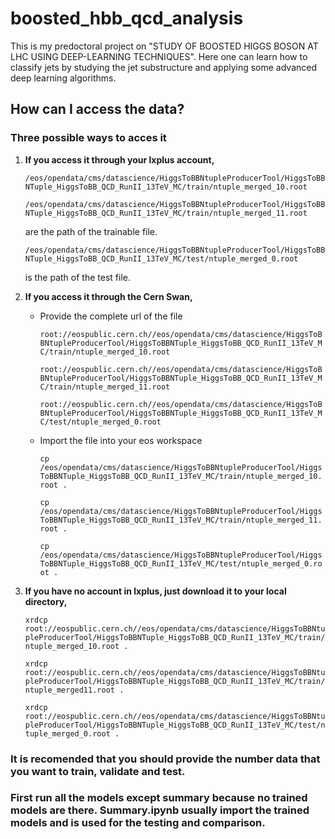 # boosted_hbb_qcd_analysis
This is my predoctoral project on "STUDY OF BOOSTED HIGGS BOSON AT LHC USING DEEP-LEARNING TECHNIQUES". Here one can learn how to classify jets by studying the jet substructure and applying some advanced deep learning algorithms.
## How can I access the data?

### Three possible ways to acces it

1. **If you access it through your lxplus account,**

   `/eos/opendata/cms/datascience/HiggsToBBNtupleProducerTool/HiggsToBBNTuple_HiggsToBB_QCD_RunII_13TeV_MC/train/ntuple_merged_10.root`
   
   `/eos/opendata/cms/datascience/HiggsToBBNtupleProducerTool/HiggsToBBNTuple_HiggsToBB_QCD_RunII_13TeV_MC/train/ntuple_merged_11.root`
   
   are the path of the trainable file.

   `/eos/opendata/cms/datascience/HiggsToBBNtupleProducerTool/HiggsToBBNTuple_HiggsToBB_QCD_RunII_13TeV_MC/test/ntuple_merged_0.root`

   is the path of the test file.

2. **If you access it through the Cern Swan,**

    * Provide the complete url of the file
  
      `root://eospublic.cern.ch//eos/opendata/cms/datascience/HiggsToBBNtupleProducerTool/HiggsToBBNTuple_HiggsToBB_QCD_RunII_13TeV_MC/train/ntuple_merged_10.root`
      
      `root://eospublic.cern.ch//eos/opendata/cms/datascience/HiggsToBBNtupleProducerTool/HiggsToBBNTuple_HiggsToBB_QCD_RunII_13TeV_MC/train/ntuple_merged_11.root`
      
      `root://eospublic.cern.ch//eos/opendata/cms/datascience/HiggsToBBNtupleProducerTool/HiggsToBBNTuple_HiggsToBB_QCD_RunII_13TeV_MC/test/ntuple_merged_0.root`
      
    * Import the file into your eos workspace
  
      `cp /eos/opendata/cms/datascience/HiggsToBBNtupleProducerTool/HiggsToBBNTuple_HiggsToBB_QCD_RunII_13TeV_MC/train/ntuple_merged_10.root .`
  
      `cp /eos/opendata/cms/datascience/HiggsToBBNtupleProducerTool/HiggsToBBNTuple_HiggsToBB_QCD_RunII_13TeV_MC/train/ntuple_merged_11.root .`
  
      `cp /eos/opendata/cms/datascience/HiggsToBBNtupleProducerTool/HiggsToBBNTuple_HiggsToBB_QCD_RunII_13TeV_MC/test/ntuple_merged_0.root .`
3. **If you have no account in lxplus, just download it to your local directory,**

   `xrdcp root://eospublic.cern.ch//eos/opendata/cms/datascience/HiggsToBBNtupleProducerTool/HiggsToBBNTuple_HiggsToBB_QCD_RunII_13TeV_MC/train/ntuple_merged_10.root .`

   `xrdcp root://eospublic.cern.ch//eos/opendata/cms/datascience/HiggsToBBNtupleProducerTool/HiggsToBBNTuple_HiggsToBB_QCD_RunII_13TeV_MC/train/ntuple_merged11.root .`

   `xrdcp root://eospublic.cern.ch//eos/opendata/cms/datascience/HiggsToBBNtupleProducerTool/HiggsToBBNTuple_HiggsToBB_QCD_RunII_13TeV_MC/test/ntuple_merged_0.root .`

### It is recomended that you should provide the number data that you want to train, validate and test.

### First run all the models except summary because no trained models are there. Summary.ipynb usually import the trained models and is used for the testing and comparison.
